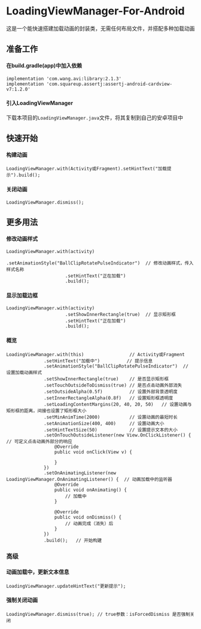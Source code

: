 # LoadingViewManager-For-Android

这是一个能快速搭建加载动画的封装类，无需任何布局文件，并搭配多种加载动画

## 准备工作

#### 在build.gradle(app)中加入依赖

  ```
  implementation 'com.wang.avi:library:2.1.3'
  implementation 'com.squareup.assertj:assertj-android-cardview-v7:1.2.0'
  ```
  
#### 引入LoadingViewManager

  下载本项目的```LoadingViewManager.java```文件，将其复制到自己的安卓项目中
  
  
## 快速开始

#### 构建动画

  ```
  LoadingViewManager.with(Activity或Fragment).setHintText("加载提示").build();
  ```
  
#### 关闭动画

  ```
  LoadingViewManager.dismiss();
  ```


## 更多用法

#### 修改动画样式

  ```
  LoadingViewManager.with(activity)
                        .setAnimationStyle("BallClipRotatePulseIndicator")  // 修改动画样式，传入样式名称
                        .setHintText("正在加载")
                        .build();
  ```
  
#### 显示加载边框

  ```
  LoadingViewManager.with(activity)
                        .setShowInnerRectangle(true)  // 显示矩形框
                        .setHintText("正在加载")
                        .build();
  ```
    
    
#### 概览

  ```
  LoadingViewManager.with(this)                 // Activity或Fragment
                .setHintText("加载中")          // 提示信息
                .setAnimationStyle("BallClipRotatePulseIndicator")  // 设置加载动画样式
                .setShowInnerRectangle(true)    // 是否显示矩形框
                .setTouchOutsideToDismiss(true) // 是否点击动画外部消失
                .setOutsideAlpha(0.5f)          // 设置外部背景透明度
                .setInnerRectangleAlpha(0.8f)   // 设置矩形框透明度
                .setLoadingContentMargins(20, 40, 20, 50)   // 设置动画与矩形框的距离，间接也设置了矩形框大小
                .setMinAnimTime(2000)           // 设置动画的最短时长
                .setAnimationSize(400, 400)     // 设置动画大小
                .setHintTextSize(50)            // 设置提示文本的大小
                .setOnTouchOutsideListener(new View.OnClickListener() { // 可定义点击动画外部分的响应
                    @Override
                    public void onClick(View v) {
                        
                    }
                })
                .setOnAnimatingListener(new LoadingViewManager.OnAnimatingListener() {  // 动画加载中的监听器
                    @Override
                    public void onAnimating() {
                        // 加载中
                    }

                    @Override
                    public void onDismiss() {
                        // 动画完成（消失）后
                    }
                })
                .build();   // 开始构建
  ```

### 高级

#### 动画加载中，更新文本信息
  
  ```
  LoadingViewManager.updateHintText("更新提示");
  ```
  
#### 强制关闭动画

  ```
  LoadingViewManager.dismiss(true); // true参数：isForcedDismiss 是否强制关闭
  ```
